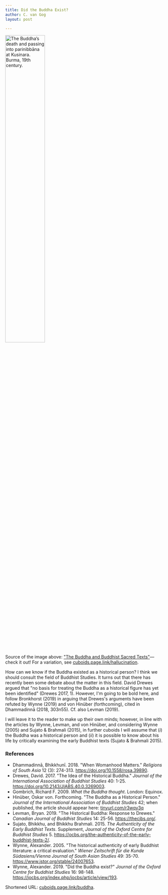```yaml
---
title: Did the Buddha Exist?
author: C. van Gog
layout: post

---
```


<span class="image left"><img src="{{ 'assets/images/death-of-buddha.jpg' | relative_url }}" alt="The Buddha’s death and passing into parinibbāna at Kusinara. Burma, 19th century." style="width:50%;height:auto;" /></span>

Source of the image above: <a href="https://www.bl.uk/sacred-texts/articles/the-buddha-and-buddhist-sacred-texts">"The Buddha and Buddhist Sacred Texts"</a>&mdash;check it out! For a variation, see <a href="https://cuboids.page.link/hallucination">cuboids.page.link/hallucination</a>. 

How can we know if the Buddha existed as a historical person? I think we should consult the field of Buddhist Studies. It turns out that there has recently been some debate about the matter in this field. David Drewes argued that "no basis for treating the Buddha as a historical figure has yet been identified" (Drewes 2017, 1). However, I'm going to be bold here, and follow Bronkhorst (2019) in arguing that Drewes's arguments have been refuted by Wynne (2019) and von Hinüber (forthcoming), cited in Dhammadinnā (2018, 303n55). Cf. also Levman (2019).

I will leave it to the reader to make up their own minds; however, in line with the articles by Wynne, Levman, and von Hinüber, and considering Wynne (2005) and Sujato & Brahmali (2015), in further cuboids I will assume that (<i>i</i>) the Buddha was a historical person and (<i>ii</i>) it is possible to know about his life by critically examining the early Buddhist texts (Sujato & Brahmali 2015).

### References

* Dhammadinnā, Bhikkhunī. 2018. "When Womanhood Matters." <i>Religions of South Asia</i> 12 (3): 274-313. <a href="https://doi.org/10.1558/rosa.39890">https://doi.org/10.1558/rosa.39890</a>.
* Drewes, David. 2017. "The Idea of the Historical Buddha." <i>Journal of the International Association of Buddhist Studies</i> 40: 1-25. <a href="https://doi.org/10.2143/JIABS.40.0.3269003">https://doi.org/10.2143/JIABS.40.0.3269003</a>.
* Gombrich, Richard F. 2009. <i>What the Buddha thought</i>. London: Equinox.</li>
* Hinüber, Oskar von. Forthcoming. "The Buddha as a Historical Person." <i>Journal of the International Association of Buddhist Studies</i> 42; when published, the article should appear here: <a href="https://tinyurl.com/r3wqy3q">tinyurl.com/r3wqy3q</a>
* Levman, Bryan. 2019. "The Historical Buddha: Response to Drewes." <i>Canadian Journal of Buddhist Studies</i> 14: 25-56.  <a href="https://thecjbs.org/">https://thecjbs.org/</a>.
* Sujato, Bhikkhu, and Bhikkhu Brahmali. 2015. <i>The Authenticity of the Early Buddhist Texts</i>. Supplement, <i>Journal of the Oxford Centre for Buddhist Studies</i> 5. <a href="https://ocbs.org/the-authenticity-of-the-early-buddhist-texts-2/">https://ocbs.org/the-authenticity-of-the-early-buddhist-texts-2/</a>.
* Wynne, Alexander. 2005. "The historical authenticity of early Buddhist literature: a critical evaluation." <i>Wiener Zeitschrift für die Kunde Südasiens/Vienna Journal of South Asian Studies</i> 49: 35-70. <a href="https://www.jstor.org/stable/24007653">https://www.jstor.org/stable/24007653</a>.
* Wynne, Alexander. 2019. "Did the Buddha exist?" <i>Journal of the Oxford Centre for Buddhist Studies</i> 16: 98-148. <a href="http://jocbs.org/index.php/jocbs/article/view/193">https://jocbs.org/index.php/jocbs/article/view/193</a>.

Shortened URL: <a href="https://cuboids.page.link/buddha">cuboids.page.link/buddha</a>.
<!--stackedit_data:
eyJoaXN0b3J5IjpbOTU2NzA1OTM4LDE3NjU1NjgxOTgsLTcyMz
M2NDI4MV19
-->